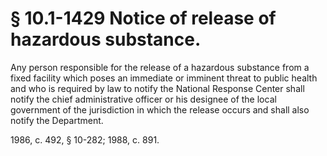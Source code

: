# § 10.1-1429 Notice of release of hazardous substance.

<p>Any person responsible for the release of a hazardous substance from a fixed facility which poses an immediate or imminent threat to public health and who is required by law to notify the National Response Center shall notify the chief administrative officer or his designee of the local government of the jurisdiction in which the release occurs and shall also notify the Department.</p><p>1986, c. 492, § 10-282; 1988, c. 891.</p>